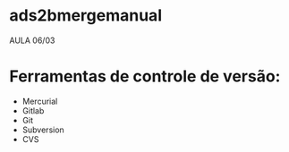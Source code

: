 # ads2bmergemanual
AULA 06/03
# Ferramentas de controle de versão:
* Mercurial
* Gitlab
* Git
* Subversion
* CVS
